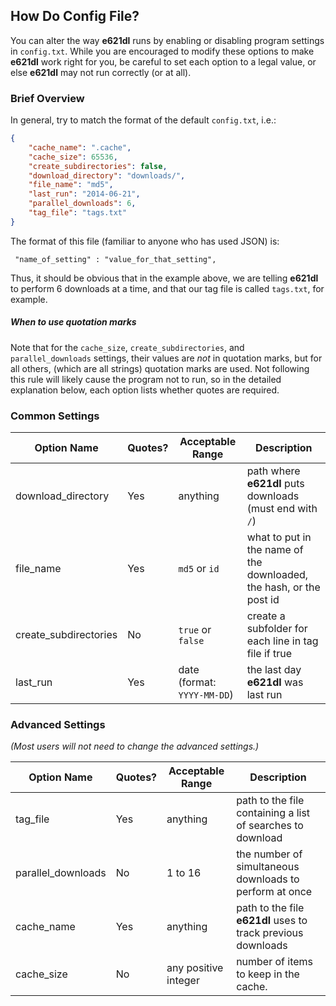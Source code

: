## How Do Config File?

You can alter the way **e621dl** runs by enabling or disabling program settings in `config.txt`.  While you are encouraged to modify these options to make **e621dl** work right for you, be careful to set each option to a legal value, or else **e621dl** may not run correctly (or at all).

### Brief Overview
In general, try to match the format of the default `config.txt`, i.e.:

```JSON
{
    "cache_name": ".cache", 
    "cache_size": 65536,
    "create_subdirectories": false, 
    "download_directory": "downloads/", 
    "file_name": "md5",	
    "last_run": "2014-06-21", 
    "parallel_downloads": 6, 
    "tag_file": "tags.txt"
}
```
The format of this file (familiar to anyone who has used JSON) is:
     
     "name_of_setting" : "value_for_that_setting",

Thus, it should be obvious that in the example above, we are telling **e621dl** to perform 6 downloads at a time, and that our tag file is called `tags.txt`, for example.  

##### When to use quotation marks
Note that for the `cache_size`, `create_subdirectories`, and `parallel_downloads` settings, their values are *not* in quotation marks, but for all others, (which are all strings) quotation marks are used.  Not following this rule will likely cause the program not to run, so in the detailed explanation below, each option lists whether quotes are required. 


### Common Settings

| Option Name           | Quotes? | Acceptable Range            | Description                                                         |
| --------------------- | ------- | --------------------------- |-------------------------------------------------------------------- |
| download_directory    | Yes     | anything                    | path where **e621dl** puts downloads (must end with `/`)            | 
| file_name     | Yes     | `md5` or `id`               | what to put in the name of the downloaded, the hash, or the post id |
| create_subdirectories | No      | `true` or `false`           | create a subfolder for each line in tag file if true                |
| last_run              | Yes     | date (format: `YYYY-MM-DD`) | the last day **e621dl** was last run                                |


### Advanced Settings
*(Most users will not need to change the advanced settings.)*

| Option Name           | Quotes? | Acceptable Range            | Description                                                  |
| --------------------- | ------- | --------------------------- |------------------------------------------------------------- |
| tag_file              | Yes     | anything                    | path to the file containing a list of searches to download   |
| parallel_downloads    | No      | 1 to 16                     | the number of simultaneous downloads to perform at once      |
| cache_name            | Yes     | anything                    | path to the file **e621dl** uses to track previous downloads |
| cache_size            | No      | any positive integer        | number of items to keep in the cache.                        |
